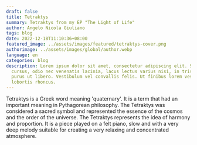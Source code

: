 ```yaml
---
draft: false
title: Tetraktys
summary: Tetraktys from my EP "The Light of Life"
author: Angelo Nicola Giuliano
tags: blog
date: 2022-12-18T11:10:36+08:00
featured_image: ../assets/images/featured/tetraktys-cover.png
authorimage: ../assets/images/global/author.webp
language: en
categories: blog
description: Lorem ipsum dolor sit amet, consectetur adipiscing elit. Sed
  cursus, odio nec venenatis lacinia, lacus lectus varius nisi, in tristique mi
  purus ut libero. Vestibulum vel convallis felis. Ut finibus lorem vestibulum
  lobortis rhoncus.
---
```

Tetraktys is a Greek word meaning 'quaternary'. It is a term that had an important meaning in Pythagorean philosophy.
The Tetraktys was considered a sacred symbol and represented the essence of the cosmos and the order of the universe. The Tetraktys represents the idea of harmony and proportion.
It is a piece played on a felt piano, slow and with a very deep melody suitable for creating a very relaxing and concentrated atmosphere.